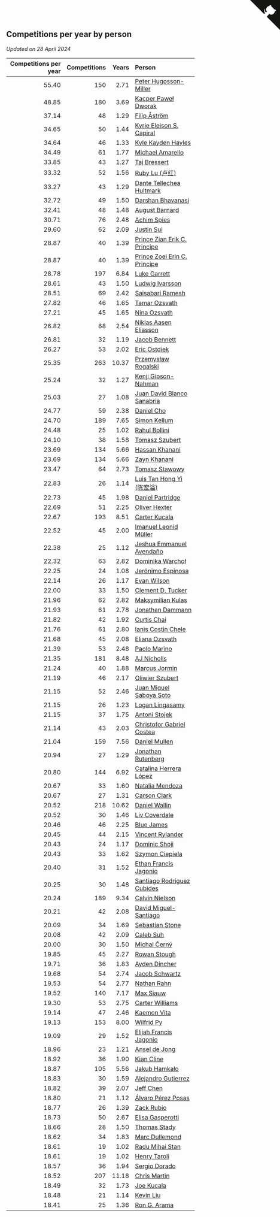 ## Competitions per year by person

*Updated on 28 April 2024*

| Competitions per year | Competitions | Years | Person |
| ---: | ---: | ---: | :--- |
| 55.40 | 150 | 2.71 | [Peter Hugosson-Miller](https://www.worldcubeassociation.org/persons/2021HUGO01) |
| 48.85 | 180 | 3.69 | [Kacper Paweł Dworak](https://www.worldcubeassociation.org/persons/2020DWOR01) |
| 37.14 | 48 | 1.29 | [Filip Åström](https://www.worldcubeassociation.org/persons/2023ASTR01) |
| 34.65 | 50 | 1.44 | [Kyrie Eleison S. Capiral](https://www.worldcubeassociation.org/persons/2022CAPI02) |
| 34.64 | 46 | 1.33 | [Kyle Kayden Hayles](https://www.worldcubeassociation.org/persons/2022HAYL02) |
| 34.49 | 61 | 1.77 | [Michael Amarello](https://www.worldcubeassociation.org/persons/2022AMAR09) |
| 33.85 | 43 | 1.27 | [Taj Bressert](https://www.worldcubeassociation.org/persons/2023BRES01) |
| 33.32 | 52 | 1.56 | [Ruby Lu (卢红)](https://www.worldcubeassociation.org/persons/2022LURU01) |
| 33.27 | 43 | 1.29 | [Dante Tellechea Hultmark](https://www.worldcubeassociation.org/persons/2023HULT01) |
| 32.72 | 49 | 1.50 | [Darshan Bhavanasi](https://www.worldcubeassociation.org/persons/2022BHAV01) |
| 32.41 | 48 | 1.48 | [August Barnard](https://www.worldcubeassociation.org/persons/2022BARN21) |
| 30.71 | 76 | 2.48 | [Achim Spies](https://www.worldcubeassociation.org/persons/2021SPIE01) |
| 29.60 | 62 | 2.09 | [Justin Sui](https://www.worldcubeassociation.org/persons/2022SUIJ01) |
| 28.87 | 40 | 1.39 | [Prince Zian Erik C. Principe](https://www.worldcubeassociation.org/persons/2022PRIN08) |
| 28.87 | 40 | 1.39 | [Prince Zoei Erin C. Principe](https://www.worldcubeassociation.org/persons/2022PRIN09) |
| 28.78 | 197 | 6.84 | [Luke Garrett](https://www.worldcubeassociation.org/persons/2017GARR05) |
| 28.61 | 43 | 1.50 | [Ludwig Ivarsson](https://www.worldcubeassociation.org/persons/2022IVAR01) |
| 28.51 | 69 | 2.42 | [Saisabari Ramesh](https://www.worldcubeassociation.org/persons/2021RAME01) |
| 27.82 | 46 | 1.65 | [Tamar Ozsvath](https://www.worldcubeassociation.org/persons/2022OZSV04) |
| 27.21 | 45 | 1.65 | [Nina Ozsvath](https://www.worldcubeassociation.org/persons/2022OZSV03) |
| 26.82 | 68 | 2.54 | [Niklas Aasen Eliasson](https://www.worldcubeassociation.org/persons/2021ELIA01) |
| 26.81 | 32 | 1.19 | [Jacob Bennett](https://www.worldcubeassociation.org/persons/2023BENN04) |
| 26.27 | 53 | 2.02 | [Eric Ostdiek](https://www.worldcubeassociation.org/persons/2022OSTD01) |
| 25.35 | 263 | 10.37 | [Przemysław Rogalski](https://www.worldcubeassociation.org/persons/2013ROGA02) |
| 25.24 | 32 | 1.27 | [Kenji Gipson-Nahman](https://www.worldcubeassociation.org/persons/2023GIPS01) |
| 25.03 | 27 | 1.08 | [Juan David Blanco Sanabria](https://www.worldcubeassociation.org/persons/2023SANA04) |
| 24.77 | 59 | 2.38 | [Daniel Cho](https://www.worldcubeassociation.org/persons/2021CHOD01) |
| 24.70 | 189 | 7.65 | [Simon Kellum](https://www.worldcubeassociation.org/persons/2016KELL12) |
| 24.48 | 25 | 1.02 | [Rahul Bollini](https://www.worldcubeassociation.org/persons/2023BOLL01) |
| 24.10 | 38 | 1.58 | [Tomasz Szubert](https://www.worldcubeassociation.org/persons/2022SZUB02) |
| 23.69 | 134 | 5.66 | [Hassan Khanani](https://www.worldcubeassociation.org/persons/2018KHAN26) |
| 23.69 | 134 | 5.66 | [Zayn Khanani](https://www.worldcubeassociation.org/persons/2018KHAN28) |
| 23.47 | 64 | 2.73 | [Tomasz Stawowy](https://www.worldcubeassociation.org/persons/2021STAW01) |
| 22.83 | 26 | 1.14 | [Luis Tan Hong Yi (陈宏溢)](https://www.worldcubeassociation.org/persons/2023YILU01) |
| 22.73 | 45 | 1.98 | [Daniel Partridge](https://www.worldcubeassociation.org/persons/2022PART02) |
| 22.69 | 51 | 2.25 | [Oliver Hexter](https://www.worldcubeassociation.org/persons/2022HEXT01) |
| 22.67 | 193 | 8.51 | [Carter Kucala](https://www.worldcubeassociation.org/persons/2015KUCA01) |
| 22.52 | 45 | 2.00 | [Imanuel Leonid Müller](https://www.worldcubeassociation.org/persons/2022MULL02) |
| 22.38 | 25 | 1.12 | [Jeshua Emmanuel Avendaño](https://www.worldcubeassociation.org/persons/2023AVEN01) |
| 22.32 | 63 | 2.82 | [Dominika Warchoł](https://www.worldcubeassociation.org/persons/2021WARC01) |
| 22.25 | 24 | 1.08 | [Jerónimo Espinosa](https://www.worldcubeassociation.org/persons/2023ESPI07) |
| 22.14 | 26 | 1.17 | [Evan Wilson](https://www.worldcubeassociation.org/persons/2023WILS11) |
| 22.00 | 33 | 1.50 | [Clement D. Tucker](https://www.worldcubeassociation.org/persons/2022TUCK09) |
| 21.96 | 62 | 2.82 | [Maksymilian Kulas](https://www.worldcubeassociation.org/persons/2021KULA02) |
| 21.93 | 61 | 2.78 | [Jonathan Dammann](https://www.worldcubeassociation.org/persons/2021DAMM01) |
| 21.82 | 42 | 1.92 | [Curtis Chai](https://www.worldcubeassociation.org/persons/2022CHAI02) |
| 21.76 | 61 | 2.80 | [Ianis Costin Chele](https://www.worldcubeassociation.org/persons/2021CHEL01) |
| 21.68 | 45 | 2.08 | [Eliana Ozsvath](https://www.worldcubeassociation.org/persons/2022OZSV01) |
| 21.39 | 53 | 2.48 | [Paolo Marino](https://www.worldcubeassociation.org/persons/2021MARI04) |
| 21.35 | 181 | 8.48 | [AJ Nicholls](https://www.worldcubeassociation.org/persons/2015NICH04) |
| 21.24 | 40 | 1.88 | [Marcus Jormin](https://www.worldcubeassociation.org/persons/2022JORM01) |
| 21.19 | 46 | 2.17 | [Oliwier Szubert](https://www.worldcubeassociation.org/persons/2022SZUB01) |
| 21.15 | 52 | 2.46 | [Juan Miguel Saboya Soto](https://www.worldcubeassociation.org/persons/2021SOTO01) |
| 21.15 | 26 | 1.23 | [Logan Lingasamy](https://www.worldcubeassociation.org/persons/2023LING02) |
| 21.15 | 37 | 1.75 | [Antoni Stojek](https://www.worldcubeassociation.org/persons/2022STOJ03) |
| 21.14 | 43 | 2.03 | [Christofor Gabriel Costea](https://www.worldcubeassociation.org/persons/2022COST03) |
| 21.04 | 159 | 7.56 | [Daniel Mullen](https://www.worldcubeassociation.org/persons/2016MULL04) |
| 20.94 | 27 | 1.29 | [Jonathan Rutenberg](https://www.worldcubeassociation.org/persons/2023RUTE01) |
| 20.80 | 144 | 6.92 | [Catalina Herrera López](https://www.worldcubeassociation.org/persons/2017LOPE31) |
| 20.67 | 33 | 1.60 | [Natalia Mendoza](https://www.worldcubeassociation.org/persons/2022MEND24) |
| 20.67 | 27 | 1.31 | [Carson Clark](https://www.worldcubeassociation.org/persons/2023CLAR02) |
| 20.52 | 218 | 10.62 | [Daniel Wallin](https://www.worldcubeassociation.org/persons/2013WALL03) |
| 20.52 | 30 | 1.46 | [Liv Coverdale](https://www.worldcubeassociation.org/persons/2022COVE02) |
| 20.46 | 46 | 2.25 | [Blue James](https://www.worldcubeassociation.org/persons/2022JAME01) |
| 20.45 | 44 | 2.15 | [Vincent Rylander](https://www.worldcubeassociation.org/persons/2022RYLA01) |
| 20.43 | 24 | 1.17 | [Dominic Shoji](https://www.worldcubeassociation.org/persons/2023SHOJ01) |
| 20.43 | 33 | 1.62 | [Szymon Ciepiela](https://www.worldcubeassociation.org/persons/2022CIEP01) |
| 20.40 | 31 | 1.52 | [Ethan Francis Jagonio](https://www.worldcubeassociation.org/persons/2022JAGO03) |
| 20.25 | 30 | 1.48 | [Santiago Rodríguez Cubides](https://www.worldcubeassociation.org/persons/2022CUBI01) |
| 20.24 | 189 | 9.34 | [Calvin Nielson](https://www.worldcubeassociation.org/persons/2014NIEL03) |
| 20.21 | 42 | 2.08 | [David Miguel-Santiago](https://www.worldcubeassociation.org/persons/2022MIGU02) |
| 20.09 | 34 | 1.69 | [Sebastian Stone](https://www.worldcubeassociation.org/persons/2022STON09) |
| 20.08 | 42 | 2.09 | [Caleb Suh](https://www.worldcubeassociation.org/persons/2022SUHC01) |
| 20.00 | 30 | 1.50 | [Michal Černý](https://www.worldcubeassociation.org/persons/2022CERN03) |
| 19.85 | 45 | 2.27 | [Rowan Stough](https://www.worldcubeassociation.org/persons/2022STOU01) |
| 19.71 | 36 | 1.83 | [Ayden Dincher](https://www.worldcubeassociation.org/persons/2022DINC01) |
| 19.68 | 54 | 2.74 | [Jacob Schwartz](https://www.worldcubeassociation.org/persons/2021SCHW01) |
| 19.53 | 54 | 2.77 | [Nathan Rahn](https://www.worldcubeassociation.org/persons/2021RAHN01) |
| 19.52 | 140 | 7.17 | [Max Siauw](https://www.worldcubeassociation.org/persons/2017SIAU02) |
| 19.30 | 53 | 2.75 | [Carter Williams](https://www.worldcubeassociation.org/persons/2021WILL06) |
| 19.14 | 47 | 2.46 | [Kaemon Vita](https://www.worldcubeassociation.org/persons/2021VITA01) |
| 19.13 | 153 | 8.00 | [Wilfrid Py](https://www.worldcubeassociation.org/persons/2016PYWI01) |
| 19.09 | 29 | 1.52 | [Elijah Francis Jagonio](https://www.worldcubeassociation.org/persons/2022JAGO02) |
| 18.96 | 23 | 1.21 | [Ansel de Jong](https://www.worldcubeassociation.org/persons/2023JONG01) |
| 18.92 | 36 | 1.90 | [Kian Cline](https://www.worldcubeassociation.org/persons/2022CLIN01) |
| 18.87 | 105 | 5.56 | [Jakub Hamkało](https://www.worldcubeassociation.org/persons/2018HAMK01) |
| 18.83 | 30 | 1.59 | [Alejandro Gutierrez](https://www.worldcubeassociation.org/persons/2022GUTI09) |
| 18.82 | 39 | 2.07 | [Jeff Chen](https://www.worldcubeassociation.org/persons/2022CHEN19) |
| 18.80 | 21 | 1.12 | [Álvaro Pérez Posas](https://www.worldcubeassociation.org/persons/2023POSA01) |
| 18.77 | 26 | 1.39 | [Zack Rubio](https://www.worldcubeassociation.org/persons/2022RUBI10) |
| 18.73 | 50 | 2.67 | [Elisa Gasperotti](https://www.worldcubeassociation.org/persons/2021GASP01) |
| 18.66 | 28 | 1.50 | [Thomas Stady](https://www.worldcubeassociation.org/persons/2022STAD01) |
| 18.62 | 34 | 1.83 | [Marc Dullemond](https://www.worldcubeassociation.org/persons/2022DULL01) |
| 18.61 | 19 | 1.02 | [Radu Mihai Stan](https://www.worldcubeassociation.org/persons/2023STAN09) |
| 18.61 | 19 | 1.02 | [Henry Taroli](https://www.worldcubeassociation.org/persons/2023TARO01) |
| 18.57 | 36 | 1.94 | [Sergio Dorado](https://www.worldcubeassociation.org/persons/2022CORR05) |
| 18.52 | 207 | 11.18 | [Chris Martin](https://www.worldcubeassociation.org/persons/2013MART03) |
| 18.49 | 32 | 1.73 | [Joe Kucala](https://www.worldcubeassociation.org/persons/2022KUCA01) |
| 18.48 | 21 | 1.14 | [Kevin Liu](https://www.worldcubeassociation.org/persons/2023LIUK02) |
| 18.41 | 25 | 1.36 | [Ron G. Arama](https://www.worldcubeassociation.org/persons/2022ARAM01) |


<a href="https://github.com/jonatanklosko/wca_statistics" class="github-corner" aria-label="View source on Github"><svg width="80" height="80" viewBox="0 0 250 250" style="fill:#151513; color:#fff; position: absolute; top: 0; border: 0; right: 0;" aria-hidden="true"><path d="M0,0 L115,115 L130,115 L142,142 L250,250 L250,0 Z"></path><path d="M128.3,109.0 C113.8,99.7 119.0,89.6 119.0,89.6 C122.0,82.7 120.5,78.6 120.5,78.6 C119.2,72.0 123.4,76.3 123.4,76.3 C127.3,80.9 125.5,87.3 125.5,87.3 C122.9,97.6 130.6,101.9 134.4,103.2" fill="currentColor" style="transform-origin: 130px 106px;" class="octo-arm"></path><path d="M115.0,115.0 C114.9,115.1 118.7,116.5 119.8,115.4 L133.7,101.6 C136.9,99.2 139.9,98.4 142.2,98.6 C133.8,88.0 127.5,74.4 143.8,58.0 C148.5,53.4 154.0,51.2 159.7,51.0 C160.3,49.4 163.2,43.6 171.4,40.1 C171.4,40.1 176.1,42.5 178.8,56.2 C183.1,58.6 187.2,61.8 190.9,65.4 C194.5,69.0 197.7,73.2 200.1,77.6 C213.8,80.2 216.3,84.9 216.3,84.9 C212.7,93.1 206.9,96.0 205.4,96.6 C205.1,102.4 203.0,107.8 198.3,112.5 C181.9,128.9 168.3,122.5 157.7,114.1 C157.9,116.9 156.7,120.9 152.7,124.9 L141.0,136.5 C139.8,137.7 141.6,141.9 141.8,141.8 Z" fill="currentColor" class="octo-body"></path></svg></a><style>.github-corner:hover .octo-arm{animation:octocat-wave 560ms ease-in-out}@keyframes octocat-wave{0%,100%{transform:rotate(0)}20%,60%{transform:rotate(-25deg)}40%,80%{transform:rotate(10deg)}}@media (max-width:500px){.github-corner:hover .octo-arm{animation:none}.github-corner .octo-arm{animation:octocat-wave 560ms ease-in-out}}</style>

